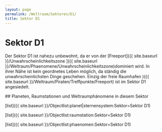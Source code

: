 ```yaml
---
layout: page
permalink: /Weltraum/Sektoren/D1/
title: Sektor D1
---
```



# Sektor D1


Der Sektor D1 ist nahezu unbewohnt, da er von der [Freeport]({{ site.baseurl }}/Unwahrscheinlichkeitszone ]({{ site.baseurl }}/Weltraum/Phaenomene/Unwahrscheinlichkeitszone)dominiert wird. In ihrer Nähe ist kein geordnetes Leben möglich, da ständig die unwahrscheinlichsten Dinge geschehen. Einzig der freie Raumhafen )({{ site.baseurl }}/Weltraum/Piraten/Treffpunkte/Freeport) ist im Sektor D1 angesiedelt.

<div class="hinweis">
## Planeten, Raumstationen und Weltraumphänomene in diesem Sektor

[list]({{ site.baseurl }}/Objectlist:planet|sternensystem:Sektor=Sektor D1)

[list]({{ site.baseurl }}/Objectlist:raumstation:Sektor=Sektor D1)

[list]({{ site.baseurl }}/Objectlist:phaenomen:Sektor=Sektor D1)

</div>

<aside> </aside>


